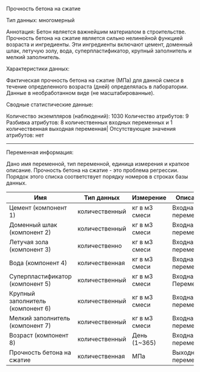 Прочность бетона на сжатие

Тип данных: многомерный

Аннотация: Бетон является важнейшим материалом в строительстве.
Прочность бетона на сжатие является сильно нелинейной функцией возраста и
ингредиенты. Эти ингредиенты включают цемент, доменный шлак, летучую золу,
вода, суперпластификатор, крупный заполнитель и мелкий заполнитель.

Характеристики данных:

Фактическая прочность бетона на сжатие (МПа) для данной смеси в течение определенного возраста (дней) определялась в лаборатории. Данные в
необработанном виде (не масштабированные).

Сводные статистические данные:

Количество экземпляров (наблюдений): 1030
Количество атрибутов: 9
Разбивка атрибутов: 8 количественных входных переменных и 1 количественная выходная переменная|
Отсутствующие значения атрибутов: нет

----------------------------------

Переменная информация:

Дано имя переменной, тип переменной, единица измерения и краткое описание.
Прочность бетона на сжатие - это проблема регрессии. Порядок этого списка
соответствует порядку номеров в строках базы данных.

| Имя                               | Тип данных     | Измерение     | Описание            |
|-----------------------------------|----------------|---------------|---------------------|
| Цемент (компонент 1)              | количественный | кг в м3 смеси | Входная переменная  |
| Доменный шлак (компонент 2)       | количественный | кг в м3 смеси | Входная переменная  |
| Летучая зола (компонент 3)        | количественно  | кг в м3 смеси | Входная переменная  |
| Вода (компонент 4)                | количественная | кг в м3 смеси | Входная переменная  |
| Суперпластификатор (компонент 5)  | количественный | кг в м3 смеси | Входная Переменная  |
| Крупный заполнитель (компонент 6) | количественный | кг в м3 смеси | Входная переменная  |
| Мелкий заполнитель (компонент 7)  | количественный | кг в м3 смеси | Входная переменная  |
| Возраст (компонент 8)             | количественный | День (1~365)  | Входная переменная  |
| Прочность бетона на сжатие        | количественная | МПа           | Выходная переменная |
